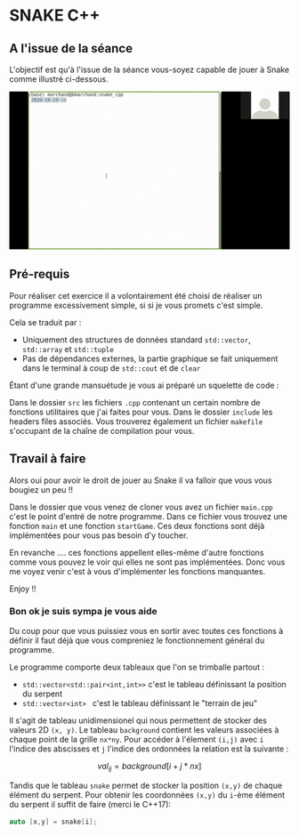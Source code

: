 # SNAKE C++

## A l'issue de la séance 

L'objectif est qu'à l'issue de la séance vous-soyez capable de jouer à Snake comme illustré ci-dessous. 

![The snake demo](./output.gif)

## Pré-requis 

Pour réaliser cet exercice il a volontairement été choisi de réaliser un programme excessivement simple, si si je vous promets c'est simple. 

Cela se traduit par : 

* Uniquement des structures de données standard `std::vector`, `std::array` et `std::tuple`
* Pas de dépendances externes, la partie graphique se fait uniquement dans le terminal à coup de `std::cout` et de `clear`

Étant d'une grande mansuétude je vous ai préparé un squelette de code : 

Dans le dossier `src` les fichiers `.cpp` contenant un certain nombre de fonctions utilitaires que j'ai faites pour vous. Dans le dossier `include` les headers files associés. Vous trouverez également un fichier `makefile` s'occupant de la chaîne de compilation pour vous. 

## Travail à faire 

Alors oui pour avoir le droit de jouer au Snake il va falloir que vous vous bougiez un peu !! 

Dans le dossier que vous venez de cloner vous avez un fichier `main.cpp` c'est le point d'entré de notre programme. Dans ce fichier vous trouvez une fonction `main` et une fonction `startGame`. Ces deux fonctions sont déjà implémentées pour vous pas besoin d'y toucher. 

En revanche .... ces fonctions appellent elles-même d'autre fonctions comme vous pouvez le voir qui elles ne sont pas implémentées. Donc vous me voyez venir c'est à vous d'implémenter les fonctions manquantes. 

Enjoy !! 


### Bon ok je suis sympa je vous aide 

Du coup pour que vous puissiez vous en sortir avec toutes ces fonctions à définir il faut déjà que vous compreniez le fonctionnement général du programme. 

Le programme comporte deux tableaux que l'on se trimballe partout : 
* `std::vector<std::pair<int,int>>` c'est le tableau définissant la position du serpent
* `std::vector<int> ` c'est le tableau définissant le "terrain de jeu"

Il s'agit de tableau unidimensionel qui nous permettent de stocker des valeurs 2D `(x, y)`. 
Le tableau `background` contient les valeurs associées à chaque point de la grille `nx*ny`. Pour accéder à l'élement `(i,j)` avec `i` l'indice des abscisses et `j` l'indice des ordonnées la relation est la suivante : 

$$ val_{ij} = background[ i + j*nx ] $$

Tandis que le tableau `snake` permet de stocker la position `(x,y)` de chaque élément du serpent. Pour obtenir les coordonnées `(x,y)` du `i`-ème élément du serpent il suffit de faire (merci le C++17): 

```c++
auto [x,y] = snake[i];
```






